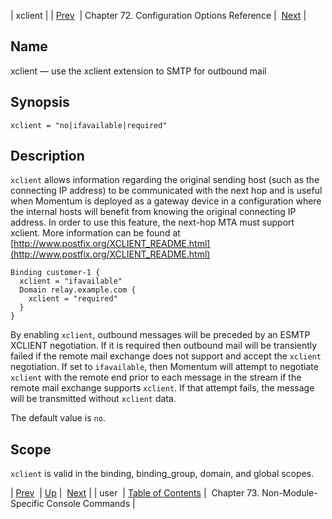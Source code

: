 | xclient |
| [Prev](conf.ref.user)  | Chapter 72. Configuration Options Reference |  [Next](console.cmds.ref) |

<a name="conf.ref.xclient"></a>
## Name

xclient — use the xclient extension to SMTP for outbound mail

## Synopsis

`xclient = "no|ifavailable|required"`

<a name="idp27383968"></a>
## Description

`xclient` allows information regarding the original sending host (such as the connecting IP address) to be communicated with the next hop and is useful when Momentum is deployed as a gateway device in a configuration where the internal hosts will benefit from knowing the original connecting IP address. In order to use this feature, the next-hop MTA must support xclient. More information can be found at [http://www.postfix.org/XCLIENT_README.html](http://www.postfix.org/XCLIENT_README.html)

```
Binding customer-1 {
  xclient = "ifavailable"
  Domain relay.example.com {
    xclient = "required"
  }
}
```

By enabling `xclient`, outbound messages will be preceded by an ESMTP XCLIENT negotiation. If it is required then outbound mail will be transiently failed if the remote mail exchange does not support and accept the `xclient` negotiation. If set to `ifavailable`, then Momentum will attempt to negotiate `xclient` with the remote end prior to each message in the stream if the remote mail exchange supports `xclient`. If that attempt fails, the message will be transmitted without `xclient` data.

The default value is `no`.

<a name="idp27392576"></a>
## Scope

`xclient` is valid in the binding, binding_group, domain, and global scopes.

| [Prev](conf.ref.user)  | [Up](config.options.ref) |  [Next](console.cmds.ref) |
| user  | [Table of Contents](index) |  Chapter 73. Non-Module-Specific Console Commands |

